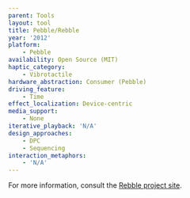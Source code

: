 ```yaml
---
parent: Tools
layout: tool
title: Pebble/Rebble
year: '2012'
platform:
    - Pebble
availability: Open Source (MIT)
haptic_category:
    - Vibrotactile
hardware_abstraction: Consumer (Pebble)
driving_feature:
    - Time
effect_localization: Device-centric
media_support:
    - None
iterative_playback: 'N/A'
design_approaches:
    - DPC
    - Sequencing
interaction_metaphors:
    - 'N/A'
---
```

For more information, consult the [Rebble project site](https://rebble.io).
